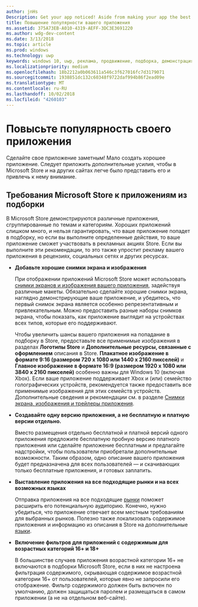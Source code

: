 ```yaml
---
author: jnHs
Description: Get your app noticed! Aside from making your app the best it can be, there are things you can do that make it easy for the Microsoft Store and other sites to showcase your app and help it get more attention.
title: Повышение популярности вашего приложения
ms.assetid: 375A73EB-A010-4319-AEFF-3DC3E3691220
ms.author: wdg-dev-content
ms.date: 3/13/2018
ms.topic: article
ms.prod: windows
ms.technology: uwp
keywords: windows 10, uwp, реклама, продвижение, подборка, демонстрация, store
ms.localizationpriority: medium
ms.openlocfilehash: 18b2212a0b063611a546c3f627016fc7d3179071
ms.sourcegitcommit: 1938851dc132c60348f9722daf994b86f2ead09e
ms.translationtype: MT
ms.contentlocale: ru-RU
ms.lasthandoff: 10/02/2018
ms.locfileid: "4260103"
---
```

# <a name="make-your-app-easier-to-promote"></a>Повысьте популярность своего приложения


Сделайте свое приложение заметным! Мало создать хорошее приложение. Следует приложить дополнительные усилия, чтобы в Microsoft Store и на других сайтах легче было представить его и привлечь к нему внимание.


## <a name="microsoft-store-requirements-for-featured-apps"></a>Требования Microsoft Store к приложениям из подборки

В Microsoft Store демонстрируются различные приложения, сгруппированные по темам и категориям. Хороших приложений слишком много, и нельзя гарантировать, что ваше приложение попадет в подборку, но если вы выполните определенные действия, то ваше приложение сможет участвовать в рекламных акциях Store. Если вы выполните эти рекомендации, то это также упростит рекламу вашего приложения в рецензиях, социальных сетях и других ресурсах.

-   **Добавьте хорошие снимки экрана и изображения**

    При отображении приложений Microsoft Store может использовать [снимки экранов и изображения вашего приложения](app-screenshots-and-images.md), задействуя различные макеты. Обязательно сделайте хорошие снимки экрана, наглядно демонстрирующие ваше приложение, и убедитесь, что первый снимок экрана является особенно репрезентативным и привлекательным. Можно предоставить разные наборы снимков экрана, чтобы показать, как приложение выглядит на устройствах всех типов, которые его поддерживают.

    Чтобы увеличить шансы вашего приложения на попадание в подборку в Store, предоставьте все применимые изображения в разделах **Логотипы Store** и **Дополнительные ресурсы, связанные с оформлением** описания в Store. **Плакатное изображение в формате 9:16 (размером 720 x 1080 или 1440 x 2160 пикселей)** и **Главное изображение в формате 16:9 (размером 1920 x 1080 или 3840 x 2160 пикселей)** особенно важны для Windows 10 (включая Xbox). Если ваше приложение поддерживает Xbox и (или) семейство голографических устройств, рекомендуется также предоставить все применимые изображения для этих семейств устройств. Дополнительные сведения и рекомендации см. в разделе [Снимки экрана, изображения и трейлеры приложения](app-screenshots-and-images.md).

-   **Создавайте одну версию приложения, а не бесплатную и платную версии отдельно.**

    Вместо размещения отдельно бесплатной и платной версий одного приложения предложите бесплатную пробную версию платного приложения или сделайте приложение бесплатным и предлагайте надстройки, чтобы пользователи приобретали дополнительные возможности. Таким образом, одно описание вашего приложения будет предназначена для всех пользователей — и скачивающих только бесплатные приложения, и готовых заплатить.

-   **Выставление приложения на все подходящие рынки и на всех возможных языках**

    Отправка приложения на все подходящие [рынки](define-pricing-and-market-selection.md) поможет расширить его потенциальную аудиторию. Конечно, нужно убедиться, что приложение отвечает всем местным требованиям для выбранных рынков. Полезно также локализовать содержимое приложения и информацию из описания в Store на дополнительные [языки](supported-languages.md).

-   **Включение фильтров для приложений с содержимым для возрастных категорий 16+ и 18+**

    В большинстве случаев приложения возрастной категории 16+ не включаются в подборки Microsoft Store, если в них не настроена фильтрация содержимого, скрывающая содержимое возрастной категории 16+ от пользователей, которые явно не запросили его отображение. Фильтр содержимого должен быть включен по умолчанию, должен защищаться паролем и размещаться в самом приложении (а не на отдельном веб-сайте).



 




